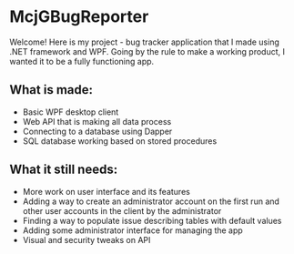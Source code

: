 # McjGBugReporter

Welcome! Here is my project - bug tracker application that I made using .NET framework and WPF. Going by the rule to make a working product, I wanted it to be a fully functioning app.

## What is made:
- Basic WPF desktop client
- Web API that is making all data process
- Connecting to a database using Dapper
- SQL database working based on stored procedures

## What it still needs:
- More work on user interface and its features
- Adding a way to create an administrator account on the first run and other user accounts in the client by the administrator 
- Finding a way to populate issue describing tables with default values
- Adding some administrator interface for managing the app
- Visual and security tweaks on API
